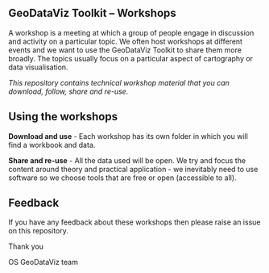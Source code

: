 ## GeoDataViz Toolkit – Workshops

A workshop is a meeting at which a group of people engage in discussion and activity on a particular topic. We often host workshops at different events and we want to use the GeoDataViz Toolkit to share them more broadly. The topics usually focus on a particular aspect of cartography or data visualisation.

_This repository contains technical workshop material that you can download, follow, share and re-use._

## Using the workshops

**Download and use** - Each workshop has its own folder in which you will find a workbook and data. 

**Share and re-use** - All the data used will be open. We try and focus the content around theory and practical application - we inevitably need to use software so we choose tools that are free or open (accessible to all).

## Feedback

If you have any feedback about these workshops then please raise an issue on this repository.

Thank you

OS GeoDataViz team
